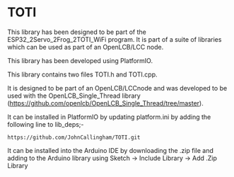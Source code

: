 # TOTI

This library has been designed to be part of the ESP32_2Servo_2Frog_2TOTI_WiFi program. It is part of a suite of libraries which can be used as part of an OpenLCB/LCC node.

This library has been developed using PlatformIO.

This library contains two files TOTI.h and TOTI.cpp.

It is designed to be part of an OpenLCB/LCCnode and was developed to be used with the OpenLCB_Single_Thread library (https://github.com/openlcb/OpenLCB_Single_Thread/tree/master).

It can be installed in PlatformIO by updating platform.ini by adding the following line to lib_deps;-

`https://github.com/JohnCallingham/TOTI.git`

It can be installed into the Arduino IDE by downloading the .zip file and adding to the Arduino library using Sketch -> Include Library -> Add .Zip Library

